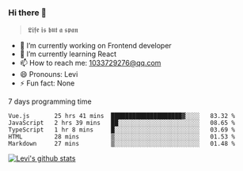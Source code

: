 ### Hi there 👋

> 𝕷𝖎𝖋𝖊 𝖎𝖘 𝖇𝖚𝖙 𝖆 𝖘𝖕𝖆𝖓

- 🔭 I’m currently working on Frontend developer
- 🌱 I’m currently learning React
- 📫 How to reach me: 1033729276@qq.com
- 😄 Pronouns: Levi
- ⚡ Fun fact: None


7 days programming time



<!--START_SECTION:waka-->
```text
Vue.js       25 hrs 41 mins  ████████████████████▓░░░░   83.32 % 
JavaScript   2 hrs 39 mins   ██░░░░░░░░░░░░░░░░░░░░░░░   08.65 % 
TypeScript   1 hr 8 mins     █░░░░░░░░░░░░░░░░░░░░░░░░   03.69 % 
HTML         28 mins         ▒░░░░░░░░░░░░░░░░░░░░░░░░   01.53 % 
Markdown     27 mins         ▒░░░░░░░░░░░░░░░░░░░░░░░░   01.48 % 
```
<!--END_SECTION:waka-->


[![Levi's github stats](https://github-readme-stats.vercel.app/api?username=chaossssss)](https://github.com/anuraghazra/github-readme-stats)
